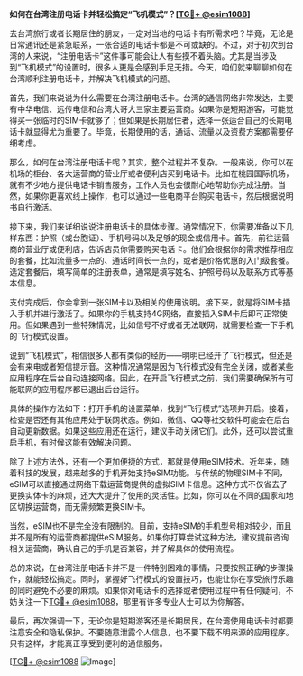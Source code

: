 **如何在台湾注册电话卡并轻松搞定“飞机模式”？[[TG💪+ @esim1088](https://t.me/s/esim1088)]**

去台湾旅行或者长期居住的朋友，一定对当地的电话卡有所需求吧？毕竟，无论是日常通讯还是紧急联系，一张合适的电话卡都是不可或缺的。不过，对于初次到台湾的人来说，“注册电话卡”这件事可能会让人有些摸不着头脑。尤其是当涉及到“飞机模式”的设置时，很多人更是会感到手足无措。今天，咱们就来聊聊如何在台湾顺利注册电话卡，并解决飞机模式的问题。

首先，我们来说说为什么需要在台湾注册电话卡。台湾的通信网络非常发达，主要有中华电信、远传电信和台湾大哥大三家主要运营商。如果你是短期游客，可能觉得买一张临时的SIM卡就够了；但如果是长期居住者，选择一张适合自己的长期电话卡就显得尤为重要了。毕竟，长期使用的话，通话、流量以及资费方案都需要仔细考虑。

那么，如何在台湾注册电话卡呢？其实，整个过程并不复杂。一般来说，你可以在机场的柜台、各大运营商的营业厅或者便利店买到电话卡。比如在桃园国际机场，就有不少地方提供电话卡销售服务，工作人员也会很耐心地帮助你完成注册。当然，如果你更喜欢线上操作，也可以通过一些电商平台购买电话卡，然后根据说明书自行激活。

接下来，我们来详细说说注册电话卡的具体步骤。通常情况下，你需要准备以下几样东西：护照（或台胞证）、手机号码以及足够的现金或信用卡。首先，前往运营商的营业厅或便利店，告诉店员你需要购买电话卡。他们会根据你的需求推荐相应的套餐，比如流量多一点的、通话时间长一点的，或者是价格优惠的入门级套餐。选定套餐后，填写简单的注册表单，通常是填写姓名、护照号码以及联系方式等基本信息。

支付完成后，你会拿到一张SIM卡以及相关的使用说明。接下来，就是将SIM卡插入手机并进行激活了。如果你的手机支持4G网络，直接插入SIM卡后即可正常使用。但如果遇到一些特殊情况，比如信号不好或者无法联网，就需要检查一下手机的飞行模式设置。

说到“飞机模式”，相信很多人都有类似的经历——明明已经开了飞行模式，但还是会有来电或者短信提示音。这种情况通常是因为飞行模式没有完全关闭，或者某些应用程序在后台自动连接网络。因此，在开启飞行模式之前，我们需要确保所有可能联网的应用程序都已退出后台运行。

具体的操作方法如下：打开手机的设置菜单，找到“飞行模式”选项并开启。接着，检查是否还有其他应用处于联网状态。例如，微信、QQ等社交软件可能会在后台自动更新数据。如果这些应用还在运行，建议手动关闭它们。此外，还可以尝试重启手机，有时候这能有效解决问题。

除了上述方法外，还有一个更加便捷的方式，那就是使用eSIM技术。近年来，随着科技的发展，越来越多的手机开始支持eSIM功能。与传统的物理SIM卡不同，eSIM可以直接通过网络下载运营商提供的虚拟SIM卡信息。这种方式不仅省去了更换实体卡的麻烦，还大大提升了使用的灵活性。比如，你可以在不同的国家和地区切换运营商，而无需频繁更换SIM卡。

当然，eSIM也不是完全没有限制的。目前，支持eSIM的手机型号相对较少，而且并不是所有的运营商都提供eSIM服务。如果你打算尝试这种方法，建议提前咨询相关运营商，确认自己的手机是否兼容，并了解具体的使用流程。

总的来说，在台湾注册电话卡并不是一件特别困难的事情，只要按照正确的步骤操作，就能轻松搞定。同时，掌握好飞行模式的设置技巧，也能让你在享受旅行乐趣的同时避免不必要的麻烦。如果你对电话卡的选择或者使用过程中有任何疑问，不妨关注一下[TG💪+ @esim1088](https://t.me/s/esim1088)，那里有许多专业人士可以为你解答。

最后，再次强调一下，无论你是短期游客还是长期居民，在台湾使用电话卡时都要注意安全和隐私保护。不要随意泄露个人信息，也不要下载不明来源的应用程序。只有这样，才能真正享受到便利的通信服务。

[[TG💪+ @esim1088](https://t.me/s/esim1088) ![Image](https://i.postimg.cc/4NQfJmqS/Snipaste-2025-05-13-00-14-12.png)]